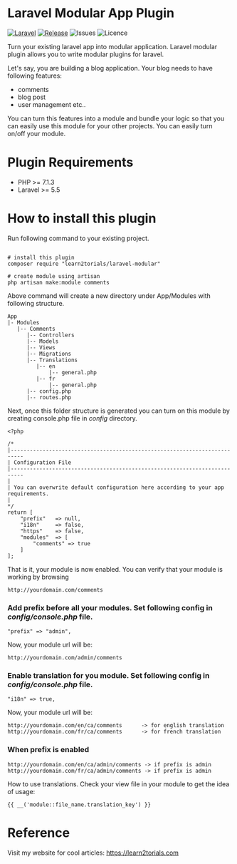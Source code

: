 # Laravel Modular App Plugin
[![Laravel](https://img.shields.io/badge/laravel-5-orange.svg)](http://laravel.com)
[![Release](https://poser.pugx.org/learn2torials/laravel-modular/v/stable)](https://github.com/learn2torials/laravel-modular/releases)
![Issues](https://img.shields.io/github/issues/learn2torials/laravel-modular.svg)
![Licence](https://img.shields.io/github/license/learn2torials/laravel-modular.svg)

Turn your existing laravel app into modular application. Laravel modular plugin allows you to write modular plugins for laravel.

Let's say, you are building a blog application. Your blog needs to have following features:

- comments
- blog post
- user management etc..

You can turn this features into a module and bundle your logic so that you can easily use this module for your other projects. You can easily turn on/off your module.


# Plugin Requirements

- PHP >= 7.1.3
- Laravel >= 5.5

# How to install this plugin

Run following command to your existing project.

```

# install this plugin
composer require "learn2torials/laravel-modular"

# create module using artisan
php artisan make:module comments
```


Above command will create a new directory under App/Modules with following structure.

```
App
|- Modules
   |-- Comments
      |-- Controllers
      |-- Models
      |-- Views
      |-- Migrations
      |-- Translations
         |-- en
             |-- general.php
         |-- fr
             |-- general.php
      |-- config.php
      |-- routes.php
```

Next, once this folder structure is generated you can turn on this module by creating console.php file in *config* directory.

```
<?php

/*
|--------------------------------------------------------------------------
| Configuration File
|--------------------------------------------------------------------------
|
| You can overwrite default configuration here according to your app requirements.
|
*/
return [
    "prefix"   => null,
    "i18n"     => false,
    "https"    => false,
    "modules"  => [
        "comments" => true
    ]
];
```

That is it, your module is now enabled. You can verify that your module is working by browsing 
```
http://yourdomain.com/comments
```

### Add prefix before all your modules. Set following config in *config/console.php* file.

```
"prefix" => "admin",
```

Now, your module url will be: 
```
http://yourdomain.com/admin/comments
```

### Enable translation for you module. Set following config in *config/console.php* file.

```
"i18n" => true,
```

Now, your module url will be: 

```
http://yourdomain.com/en/ca/comments      -> for english translation
http://yourdomain.com/fr/ca/comments      -> for french translation
```

### When prefix is enabled
```
http://yourdomain.com/en/ca/admin/comments -> if prefix is admin
http://yourdomain.com/fr/ca/admin/comments -> if prefix is admin
```

How to use translations. Check your view file in your module to get the idea of usage:
```
{{ __('module::file_name.translation_key') }}
```

# Reference

Visit my website for cool articles: https://learn2torials.com
